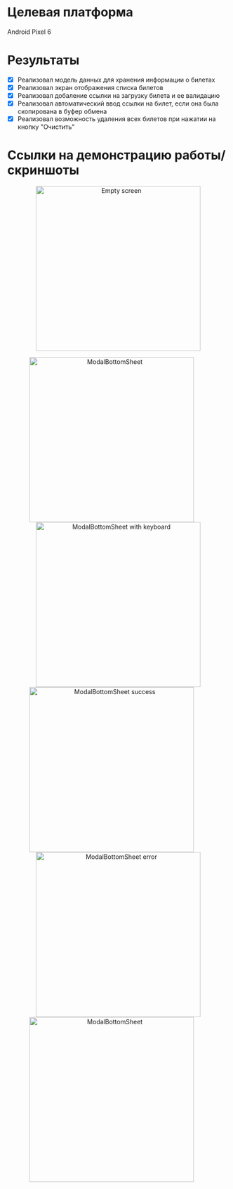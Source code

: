 # Целевая платформа

Android Pixel 6

# Результаты

- [x] Реализовал модель данных для хранения информации о билетах
- [x] Реализовал экран отображения списка билетов
- [x] Реализовал добаление ссылки на загрузку билета и ее валидацию
- [x] Реализовал автоматический ввод ссылки на билет, если она была скопирована в буфер обмена
- [x] Реализовал возможность удаления всех билетов при нажатии на кнопку "Очистить"

# Ссылки на демонстрацию работы/скриншоты

<p align="center">
<img src="./tickets_empty_state.png" width="375" alt="Empty screen" />
</p>

<div class="row" align="center">
  <img src="./modal_start.png" width="375" alt="ModalBottomSheet" style="margin-right: 30px;" />
  <img src="./modal_empty.png" width="375" alt="ModalBottomSheet with keyboard" />
</div>

<div class="row" align="center">
  <img src="./modal_with_url.png" width="375" alt="ModalBottomSheet success" style="margin-right: 30px;" />
  <img src="./modal_error.png" width="375" alt="ModalBottomSheet error" />
</div>

<div class="row" align="center">
  <img src="./tickets_wait_download.png" width="375" alt="ModalBottomSheet" style="margin-right: 30px;" />
</div>
